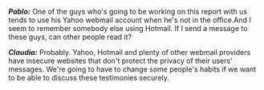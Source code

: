 ***Pablo:*** One of the guys who's going to be working on this report with us tends to use his Yahoo webmail account when he's not in the office.And I seem to remember somebody else using Hotmail. If I send a message to these guys, can other people read it?

***Claudia:*** Probably. Yahoo, Hotmail and plenty of other webmail providers have insecure websites that don't protect the privacy of their users' messages. We're going to have to change some people's habits if we want to be able to discuss these testimonies securely.

